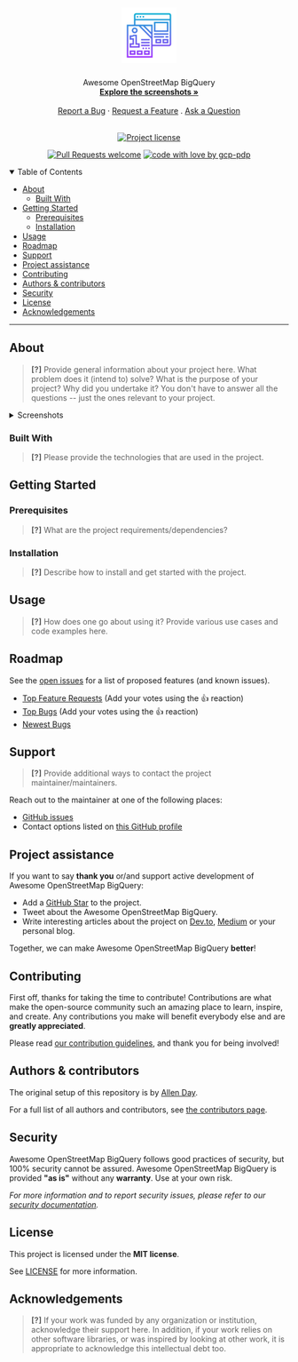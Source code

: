 <h1 align="center">
  <a href="https://github.com/gcp-pdp/awesome-openstreetmap-bigquery">
    <!-- Please provide path to your logo here -->
    <img src="docs/images/logo.svg" alt="Logo" width="100" height="100">
  </a>
</h1>

<div align="center">
  Awesome OpenStreetMap BigQuery
  <br />
  <a href="#about"><strong>Explore the screenshots »</strong></a>
  <br />
  <br />
  <a href="https://github.com/gcp-pdp/awesome-openstreetmap-bigquery/issues/new?assignees=&labels=bug&template=01_BUG_REPORT.md&title=bug%3A+">Report a Bug</a>
  ·
  <a href="https://github.com/gcp-pdp/awesome-openstreetmap-bigquery/issues/new?assignees=&labels=enhancement&template=02_FEATURE_REQUEST.md&title=feat%3A+">Request a Feature</a>
  .
  <a href="https://github.com/gcp-pdp/awesome-openstreetmap-bigquery/issues/new?assignees=&labels=question&template=04_SUPPORT_QUESTION.md&title=support%3A+">Ask a Question</a>
</div>

<div align="center">
<br />

[![Project license](https://img.shields.io/github/license/gcp-pdp/awesome-openstreetmap-bigquery.svg?style=flat-square)](LICENSE)

[![Pull Requests welcome](https://img.shields.io/badge/PRs-welcome-ff69b4.svg?style=flat-square)](https://github.com/gcp-pdp/awesome-openstreetmap-bigquery/issues?q=is%3Aissue+is%3Aopen+label%3A%22help+wanted%22)
[![code with love by gcp-pdp](https://img.shields.io/badge/%3C%2F%3E%20with%20%E2%99%A5%20by-allenday-ff1414.svg?style=flat-square)](https://github.com/allenday)

</div>

<details open="open">
<summary>Table of Contents</summary>

- [About](#about)
  - [Built With](#built-with)
- [Getting Started](#getting-started)
  - [Prerequisites](#prerequisites)
  - [Installation](#installation)
- [Usage](#usage)
- [Roadmap](#roadmap)
- [Support](#support)
- [Project assistance](#project-assistance)
- [Contributing](#contributing)
- [Authors & contributors](#authors--contributors)
- [Security](#security)
- [License](#license)
- [Acknowledgements](#acknowledgements)

</details>

---

## About

> **[?]**
> Provide general information about your project here.
> What problem does it (intend to) solve?
> What is the purpose of your project?
> Why did you undertake it?
> You don't have to answer all the questions -- just the ones relevant to your project.

<details>
<summary>Screenshots</summary>
<br>

> **[?]**
> Please provide your screenshots here.

|                               Home Page                               |                               Login Page                               |
| :-------------------------------------------------------------------: | :--------------------------------------------------------------------: |
| <img src="docs/images/screenshot.png" title="Home Page" width="100%"> | <img src="docs/images/screenshot.png" title="Login Page" width="100%"> |

</details>

### Built With

> **[?]**
> Please provide the technologies that are used in the project.

## Getting Started

### Prerequisites

> **[?]**
> What are the project requirements/dependencies?

### Installation

> **[?]**
> Describe how to install and get started with the project.

## Usage

> **[?]**
> How does one go about using it?
> Provide various use cases and code examples here.

## Roadmap

See the [open issues](https://github.com/gcp-pdp/awesome-openstreetmap-bigquery/issues) for a list of proposed features (and known issues).

- [Top Feature Requests](https://github.com/gcp-pdp/awesome-openstreetmap-bigquery/issues?q=label%3Aenhancement+is%3Aopen+sort%3Areactions-%2B1-desc) (Add your votes using the 👍 reaction)
- [Top Bugs](https://github.com/gcp-pdp/awesome-openstreetmap-bigquery/issues?q=is%3Aissue+is%3Aopen+label%3Abug+sort%3Areactions-%2B1-desc) (Add your votes using the 👍 reaction)
- [Newest Bugs](https://github.com/gcp-pdp/awesome-openstreetmap-bigquery/issues?q=is%3Aopen+is%3Aissue+label%3Abug)

## Support

> **[?]**
> Provide additional ways to contact the project maintainer/maintainers.

Reach out to the maintainer at one of the following places:

- [GitHub issues](https://github.com/gcp-pdp/awesome-openstreetmap-bigquery/issues/new?assignees=&labels=question&template=04_SUPPORT_QUESTION.md&title=support%3A+)
- Contact options listed on [this GitHub profile](https://github.com/gcp-pdp)

## Project assistance

If you want to say **thank you** or/and support active development of Awesome OpenStreetMap BigQuery:

- Add a [GitHub Star](https://github.com/gcp-pdp/awesome-openstreetmap-bigquery) to the project.
- Tweet about the Awesome OpenStreetMap BigQuery.
- Write interesting articles about the project on [Dev.to](https://dev.to/), [Medium](https://medium.com/) or your personal blog.

Together, we can make Awesome OpenStreetMap BigQuery **better**!

## Contributing

First off, thanks for taking the time to contribute! Contributions are what make the open-source community such an amazing place to learn, inspire, and create. Any contributions you make will benefit everybody else and are **greatly appreciated**.


Please read [our contribution guidelines](docs/CONTRIBUTING.md), and thank you for being involved!

## Authors & contributors

The original setup of this repository is by [Allen Day](https://github.com/gcp-pdp).

For a full list of all authors and contributors, see [the contributors page](https://github.com/gcp-pdp/awesome-openstreetmap-bigquery/contributors).

## Security

Awesome OpenStreetMap BigQuery follows good practices of security, but 100% security cannot be assured.
Awesome OpenStreetMap BigQuery is provided **"as is"** without any **warranty**. Use at your own risk.

_For more information and to report security issues, please refer to our [security documentation](docs/SECURITY.md)._

## License

This project is licensed under the **MIT license**.

See [LICENSE](LICENSE) for more information.

## Acknowledgements

> **[?]**
> If your work was funded by any organization or institution, acknowledge their support here.
> In addition, if your work relies on other software libraries, or was inspired by looking at other work, it is appropriate to acknowledge this intellectual debt too.
